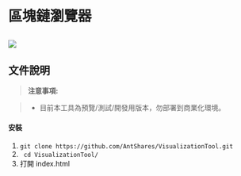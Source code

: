 區塊鏈瀏覽器
===================

![](https://raw.githubusercontent.com/kimisan/kimisan.github.io/master/ant/example3.png)
----------


文件說明
-------------


> **注意事項:**

> - 目前本工具為預覽/測試/開發用版本，勿部署到商業化環境。

#### <i class=" icon-folder-open-empty"></i> 安裝

 1. `git clone https://github.com/AntShares/VisualizationTool.git`
 2. ` cd VisualizationTool/`
 3.  打開 index.html
